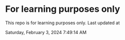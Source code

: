 # For learning purposes only
This repo is for learning purposes only.
Last updated at

Saturday, February 3, 2024 7:49:14 AM

